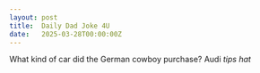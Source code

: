 ```yaml
---
layout: post
title:  Daily Dad Joke 4U
date:   2025-03-28T00:00:00Z
---
```

What kind of car did the German cowboy purchase? Audi *tips hat*
